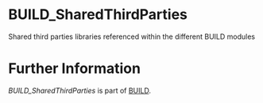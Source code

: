 BUILD_SharedThirdParties
==================

Shared third parties libraries referenced within the different BUILD modules

Further Information
======================

*BUILD_SharedThirdParties* is part of [BUILD](https://github.com/SAP/BUILD/blob/master/README.md).
